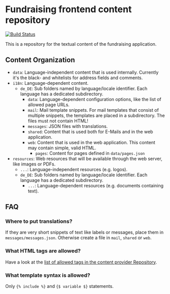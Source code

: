 # Fundraising frontend content repository

[![Build Status](https://travis-ci.org/wmde/fundraising-frontend-content.svg?branch=master)](https://travis-ci.org/wmde/fundraising-frontend-content)

This is a repository for the textual content of the fundraising application.

## Content Organization
* `data`: Language-independent content that is used internally. Currently it's the black- and whitelists for address fields and comments.
* `i18n`: Language-dependent content.
	* `de_DE`: Sub folders named by language/locale identifier. Each language has a dedicated subdirectory.
		* `data`: Language-dependent configuration options, like the list of allowed page URLs.
		* `mail`: Mail template snippets. For mail templates that consist of multiple snippets, the templates are placed in a subdirectory. The files must not contain HTML!
		* `messages`: JSON files with translations.
		* `shared`: Content that is used both for E-Mails and in the web application.
		* `web`: Content that is used in the web application. This content may contain simple, valid HTML.
			* `pages`: Content for pages defined in `data/pages.json`
* `resources`: Web resources that will be available through the web server, like images or PDFs.
	* `...`: Language-independent resources (e.g. logos).
	* `de_DE`: Sub folders named by language/locale identifier. Each language has a dedicated subdirectory.
		* `...`: Language-dependent resources (e.g. documents containing text).

## FAQ

### Where to put translations?
If they are very short snippets of text like labels or messages, place them in `messages/messages.json`. Otherwise create a file in `mail`, `shared` or `web`.

### What HTML tags are allowed?
Have a look at the [list of allowed tags in the content provider Repository](https://github.com/wmde/fundraising-content-provider/blob/master/src/HtmlPurifier.php#L21-L28).

### What template syntax is allowed?
Only `{% include %}` and `{$ variable $}` statements.

